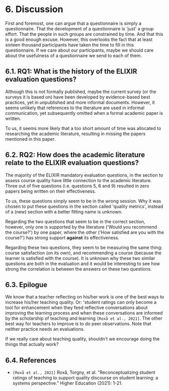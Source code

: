 # 6. Discussion

First and foremost, one can argue that a questionnaire
is simply a questionnaire. That the development of a
questionnaire is 'just' a group effort. That the people in
such groups are constrained by time. And that this is a good
enough excuse. However, this overlooks the fact that at least
sixteen thousand participants have taken the time to fill in
this questionnaire. If we care about our participants,
maybe we should care about the usefulness of a questionnaire
we send to each of them.

## 6.1. RQ1: What is the history of the ELIXIR evaluation questions?

Although this is not formally published,
maybe the current survey (or the surveys it is based on)
have been developed by evidence-based best practices,
yet in unpublished and more informal documents.
However, it seems unlikely that references to the literature are
used in informal communication, yet subsequently omitted when
a formal academic paper is written.

To us, it seems more likely that a too short amount of time
was allocated to researching the academic literature,
resulting in missing the papers mentioned in this paper.

## 6.2. RQ2: How does the academic literature relate to the ELIXIR evaluation questions?

The majority of the ELIXIR mandatory evaluation questions,
in the section to assess course quality have little connection
to the academic literature.
Three out of five questions (i.e. questions 5, 6 and 9)
resulted in zero papers being written on their effectiveness.

To us, these questions simply seem to be in the wrong session.
Why it was chosen to put these
questions in the section called 'quality metrics', instead of a (new)
section with a better fitting name is unknown.

Regarding the two questions that seem to be in the correct section,
however, only one is supported
by the literature ('Would you recommend the course?') by one paper,
where the other ('How satisfied are you with the course?')
has strong support **against** its effectiveness.

Regarding these two questions, they seem to be measuring
the same thing: course satisfaction (on its own),
and recommending a course (because the learner is satisfied with the course).
It is unknown why these two similar questions are both in the evaluation
and it would be interesting to see how strong the correlation is
between the answers on these two questions.

## 6.3. Epilogue

We know that a teacher reflecting on his/her work is one of the
best ways to increase his/her teaching quality.
Or: 'student ratings can only become a tool for enhancement when they
feed reflective conversations about improving the learning process and when
these conversations are informed by the scholarship of teaching and
learning `[Roxå et al., 2021]`.
The other best way for teachers to improve is to do peer observations.
Note that neither practice needs an evaluations.

If we really care about teaching quality, shouldn't we encourage
doing the things that actually work?

## 6.4. References

- `[Roxå et al., 2021]` Roxå, Torgny, et al.
  "Reconceptualizing student ratings of teaching to support quality discourse
  on student learning: a systems perspective." Higher Education (2021): 1-21.
